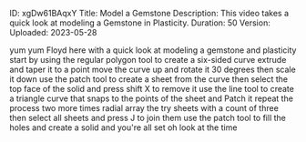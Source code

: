 ID: xgDw61BAqxY
Title: Model a Gemstone
Description: This video takes a quick look at modeling a Gemstone in Plasticity.
Duration: 50
Version: 
Uploaded: 2023-05-28

yum yum
Floyd here with a quick look at modeling
a gemstone and plasticity start by using
the regular polygon tool to create a
six-sided curve extrude and taper it to
a point move the curve up and rotate it
30 degrees then scale it down use the
patch tool to create a sheet from the
curve then select the top face of the
solid and press shift X to remove it use
the line tool to create a triangle curve
that snaps to the points of the sheet
and Patch it
repeat the process two more times
radial array the try sheets with a count
of three then select all sheets and
press J to join them use the patch tool
to fill the holes and create a solid
and you're all set
oh look at the time
